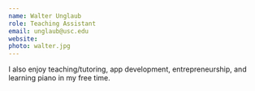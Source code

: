 ```yaml
---
name: Walter Unglaub
role: Teaching Assistant
email: unglaub@usc.edu
website: 
photo: walter.jpg
---
```


I also enjoy teaching/tutoring, app development, entrepreneurship, and learning piano in my free time.
